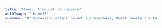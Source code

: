 ```yaml
---
title: "Monet, l’eau et la lumière"
authImage: "theme15"
summary: "D’Impression soleil levant aux Nymphéas, Monet révèle l’acte de peindre et charme l’œil de symphonies colorées. D’où vient cette touche si libre ? Suivez le peintre au plus proche de son geste créateur."
---
```

